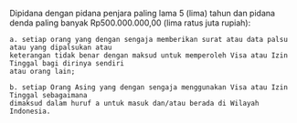 Dipidana dengan pidana penjara paling lama 5 (lima) tahun dan pidana denda paling banyak Rp500.000.000,00
(lima ratus juta rupiah):

    a. setiap orang yang dengan sengaja memberikan surat atau data palsu atau yang dipalsukan atau
    keterangan tidak benar dengan maksud untuk memperoleh Visa atau Izin Tinggal bagi dirinya sendiri
    atau orang lain;

    b. setiap Orang Asing yang dengan sengaja menggunakan Visa atau Izin Tinggal sebagaimana
    dimaksud dalam huruf a untuk masuk dan/atau berada di Wilayah Indonesia.
